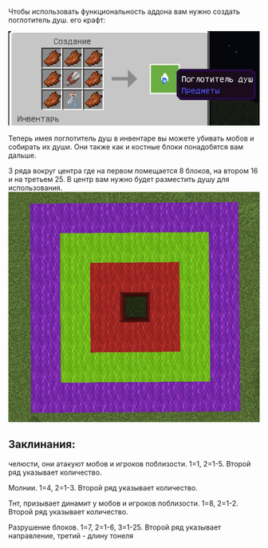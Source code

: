 Чтобы использовать функциональность аддона вам нужно создать поглотитель душ. его крафт:

![Крафт](craft.png)

Теперь имея поглотитель душ в инвентаре вы можете убивать мобов и собирать их души. Они также как и костные блоки понадобятся вам дальше.

3 ряда вокруг центра где на первом помещается 8 блоков, на втором 16 и на третьем 25. В центр вам нужно будет разместить душу для использования.
![Схема](schema.png)

## Заклинания:
челюсти, они атакуют мобов и игроков поблизости. 1=1, 2=1-5. Второй ряд указывает количество.

Молнии. 1=4, 2=1-3. Второй ряд указывает количество.

Тнт, призывает динамит у мобов и игроков поблизости. 1=8, 2=1-2. Второй ряд указывает количество.

Разрушение блоков. 1=7, 2=1-6, 3=1-25. Второй ряд указывает направление, третий - длину тонеля
